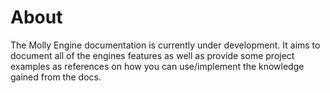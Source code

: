# About
The Molly Engine documentation is currently under development. It aims to document all of the engines features as well as provide some project examples as references on how you can use/implement the knowledge gained from the docs.